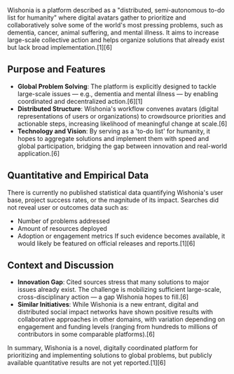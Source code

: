 Wishonia is a platform described as a "distributed, semi-autonomous to-do list for humanity" where digital avatars gather to prioritize and collaboratively solve some of the world's most pressing problems, such as dementia, cancer, animal suffering, and mental illness. It aims to increase large-scale collective action and helps organize solutions that already exist but lack broad implementation.[1][6]

## Purpose and Features

- **Global Problem Solving**: The platform is explicitly designed to tackle large-scale issues — e.g., dementia and mental illness — by enabling coordinated and decentralized action.[6][1]
- **Distributed Structure**: Wishonia's workflow convenes avatars (digital representations of users or organizations) to crowdsource priorities and actionable steps, increasing likelihood of meaningful change at scale.[6]
- **Technology and Vision**: By serving as a 'to-do list' for humanity, it hopes to aggregate solutions and implement them with speed and global participation, bridging the gap between innovation and real-world application.[6]

## Quantitative and Empirical Data

There is currently no published statistical data quantifying Wishonia's user base, project success rates, or the magnitude of its impact. Searches did not reveal user or outcomes data such as:
- Number of problems addressed
- Amount of resources deployed
- Adoption or engagement metrics
If such evidence becomes available, it would likely be featured on official releases and reports.[1][6]

## Context and Discussion

- **Innovation Gap**: Cited sources stress that many solutions to major issues already exist. The challenge is mobilizing sufficient large-scale, cross-disciplinary action — a gap Wishonia hopes to fill.[6]
- **Similar Initiatives**: While Wishonia is a new entrant, digital and distributed social impact networks have shown positive results with collaborative approaches in other domains, with variation depending on engagement and funding levels (ranging from hundreds to millions of contributors in some comparable platforms).[6]

In summary, Wishonia is a novel, digitally coordinated platform for prioritizing and implementing solutions to global problems, but publicly available quantitative results are not yet reported.[1][6]

